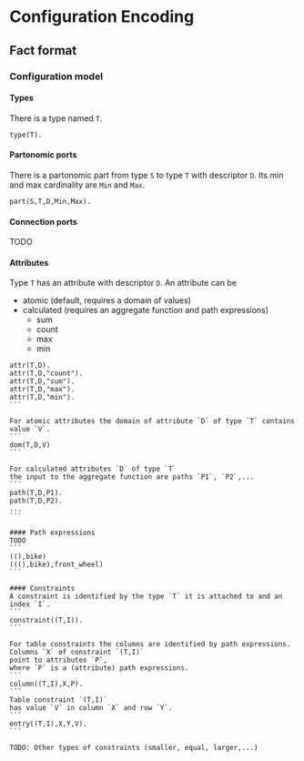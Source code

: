 # Configuration Encoding

## Fact format
### Configuration model

#### Types
There is a type named `T`.
```
type(T).
```
#### Partonomic ports
There is a partonomic part from type `S`
to type `T` with descriptor `D`.
Its min and max cardinality are `Min` and `Max`.
```
part(S,T,D,Min,Max).
```

#### Connection ports
TODO

#### Attributes
Type `T` has an attribute with descriptor `D`.
An attribute can be
- atomic (default, requires a domain of values)
- calculated (requires an aggregate function and path expressions)
    - sum
    - count
    - max
    - min
````
attr(T,D).
attr(T,D,"count").
attr(T,D,"sum").
attr(T,D,"max").
attr(T,D,"min").
```

For atomic attributes the domain of attribute `D` of type `T` contains value `V`.
```
dom(T,D,V)
```

For calculated attributes `D` of type `T`
the input to the aggregate function are paths `P1`, `P2`,...
```
path(T,D,P1).
path(T,D,P2).
...
```

#### Path expressions
TODO
```
((),bike)
(((),bike),front_wheel)
```

#### Constraints
A constraint is identified by the type `T` it is attached to and an index `I`.
```
constraint((T,I)).
```

For table constraints the columns are identified by path expressions.
Columns `X` of constraint `(T,I)`
point to attributes `P`,
where `P` is a (attribute) path expressions.
```
column((T,I),X,P).
```
Table constraint `(T,I)`
has value `V` in column `X` and row `Y`.
```
entry((T,I),X,Y,V).
```

TODO: Other types of constraints (smaller, equal, larger,...)
